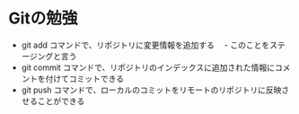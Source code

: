 # Gitの勉強

- git add コマンドで、リポジトリに変更情報を追加する
　- このことをステージングと言う
- git commit コマンドで、リポジトリのインデックスに追加された情報にコメントを付けてコミットできる
- git push コマンドで、ローカルのコミットをリモートのリポジトリに反映させることができる
